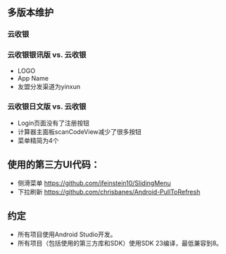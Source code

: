 ## 多版本维护
### 云收银

### 云收银银讯版 vs. 云收银

* LOGO
* App Name
* 友盟分发渠道为yinxun

### 云收银日文版 vs. 云收银

* Login页面没有了注册按钮
* 计算器主面板scanCodeView减少了很多按钮
* 菜单精简为4个



## 使用的第三方UI代码：

* 侧滑菜单 https://github.com/jfeinstein10/SlidingMenu
* 下拉刷新 https://github.com/chrisbanes/Android-PullToRefresh

## 约定

* 所有项目使用Android Studio开发。
* 所有项目（包括使用的第三方库和SDK）使用SDK 23编译，最低兼容到8。

